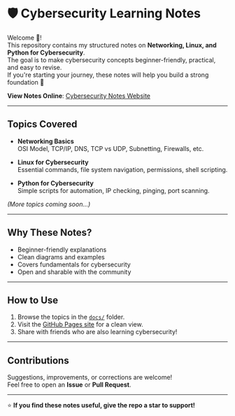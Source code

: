 # 🛡️ Cybersecurity Learning Notes

Welcome 👋!  
This repository contains my structured notes on **Networking, Linux, and Python for Cybersecurity**.  
The goal is to make cybersecurity concepts beginner-friendly, practical, and easy to revise.  
If you're starting your journey, these notes will help you build a strong foundation 🚀  

**View Notes Online**: [Cybersecurity Notes Website](https://manisha-s-j.github.io/Cyber-Security)

---

## Topics Covered
- **Networking Basics**  
  OSI Model, TCP/IP, DNS, TCP vs UDP, Subnetting, Firewalls, etc.

- **Linux for Cybersecurity**  
  Essential commands, file system navigation, permissions, shell scripting.

- **Python for Cybersecurity**  
  Simple scripts for automation, IP checking, pinging, port scanning.

*(More topics coming soon…)*

---

##  Why These Notes?
- Beginner-friendly explanations   
- Clean diagrams and examples   
- Covers fundamentals for cybersecurity  
- Open and sharable with the community   

---

##  How to Use
1. Browse the topics in the [`docs/`](docs) folder.  
2. Visit the [GitHub Pages site](https://manisha-s-j.github.io/Cyber-Security) for a clean view.  
3. Share with friends who are also learning cybersecurity!  

---

## Contributions
Suggestions, improvements, or corrections are welcome!  
Feel free to open an **Issue** or **Pull Request**.  

---

⭐ **If you find these notes useful, give the repo a star to support!**  
 
